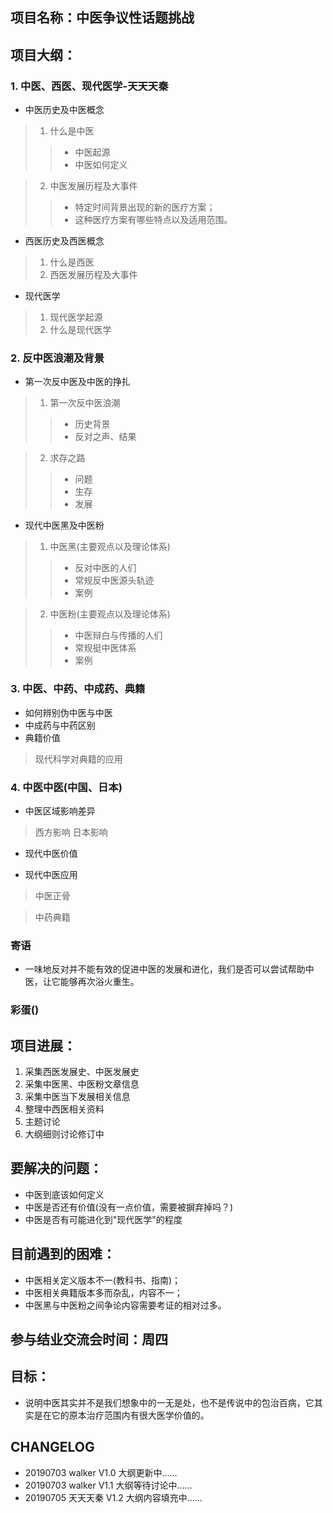 ## 项目名称：中医争议性话题挑战

## 项目大纲：

### 1. 中医、西医、现代医学-天天天秦

  - 中医历史及中医概念

  > 1. 什么是中医
  > > - 中医起源
  > > - 中医如何定义

  > 2. 中医发展历程及大事件
  > > - 特定时间背景出现的新的医疗方案；
  > > - 这种医疗方案有哪些特点以及适用范围。

  - 西医历史及西医概念
  > 1. 什么是西医
  > 2. 西医发展历程及大事件

  - 现代医学
  > 1. 现代医学起源
  > 2. 什么是现代医学

### 2. 反中医浪潮及背景

  - 第一次反中医及中医的挣扎
  > 1. 第一次反中医浪潮
  > > - 历史背景
  > > - 反对之声、结果

  > 2. 求存之路
  > > - 问题
  > > - 生存
  > > - 发展

  - 现代中医黑及中医粉
  > 1. 中医黑(主要观点以及理论体系)
  > > - 反对中医的人们
  > > - 常规反中医源头轨迹
  > > - 案例

  > 2. 中医粉(主要观点以及理论体系)
  > > - 中医辩白与传播的人们
  > > - 常规挺中医体系
  > > - 案例

### 3. 中医、中药、中成药、典籍

  - 如何辨别伪中医与中医
  - 中成药与中药区别
  - 典籍价值
  > 现代科学对典籍的应用

### 4. 中医中医(中国、日本)

  - 中医区域影响差异
  > 西方影响
  > 日本影响

  - 现代中医价值

  - 现代中医应用
  > 中医正骨

  > 中药典籍

### 寄语

  - 一味地反对并不能有效的促进中医的发展和进化，我们是否可以尝试帮助中医，让它能够再次浴火重生。

### 彩蛋()

## 项目进展：

  1. 采集西医发展史、中医发展史
  2. 采集中医黑、中医粉文章信息
  3. 采集中医当下发展相关信息
  4. 整理中西医相关资料
  5. 主题讨论
  6. 大纲细则讨论修订中

## 要解决的问题：

  - 中医到底该如何定义
  - 中医是否还有价值(没有一点价值，需要被摒弃掉吗？)
  - 中医是否有可能进化到"现代医学"的程度

## 目前遇到的困难：

  - 中医相关定义版本不一(教科书、指南)；
  - 中医相关典籍版本多而杂乱，内容不一；
  - 中医黑与中医粉之间争论内容需要考证的相对过多。

## 参与结业交流会时间：周四


## 目标：

  - 说明中医其实并不是我们想象中的一无是处，也不是传说中的包治百病，它其实是在它的原本治疗范围内有很大医学价值的。

## CHANGELOG

- 20190703    walker    V1.0    大纲更新中……
- 20190703    walker    V1.1    大纲等待讨论中……
- 20190705    天天天秦   V1.2    大纲内容填充中……
